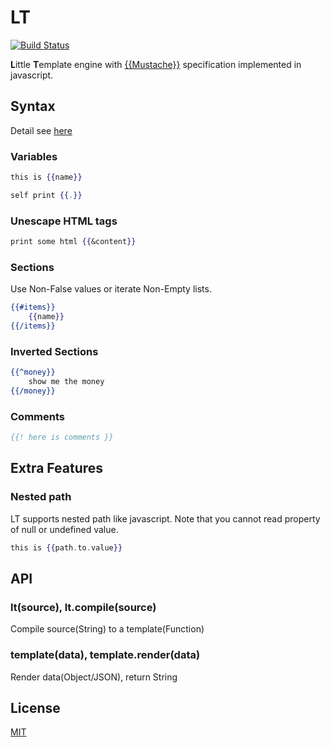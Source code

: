 LT
==
[![Build Status](https://travis-ci.org/rhyzx/lt.png?branch=master)](https://travis-ci.org/rhyzx/lt)

**L**ittle **T**emplate engine with [{{Mustache}}](http://mustache.github.com)
specification implemented in javascript.


Syntax
------

Detail see [here](http://mustache.github.com/mustache.5.html "Mustache")


### Variables

```mustache
this is {{name}}

self print {{.}}
```

### Unescape HTML tags

```mustache
print some html {{&content}}
```

### Sections

Use Non-False values or iterate Non-Empty lists.

```mustache
{{#items}}
    {{name}}
{{/items}}
```

### Inverted Sections

```mustache
{{^money}}
    show me the money
{{/money}}
```

### Comments

```mustache
{{! here is comments }}
```

Extra Features
--------------

### Nested path

LT supports nested path like javascript.
Note that you cannot read property of null or undefined value.

```mustache
this is {{path.to.value}}
```


API
---

### lt(source), lt.compile(source)

Compile source(String) to a template(Function)


### template(data), template.render(data)

Render data(Object/JSON), return String


License
-------

[MIT](https://github.com/rhyzx/lt/blob/master/LICENSE "License")

